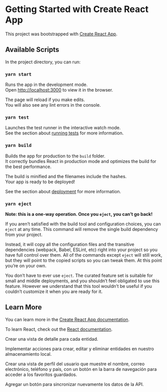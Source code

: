 # Getting Started with Create React App

This project was bootstrapped with [Create React App](https://github.com/facebook/create-react-app).

## Available Scripts

In the project directory, you can run:

### `yarn start`

Runs the app in the development mode.\
Open [http://localhost:3000](http://localhost:3000) to view it in the browser.

The page will reload if you make edits.\
You will also see any lint errors in the console.

### `yarn test`

Launches the test runner in the interactive watch mode.\
See the section about [running tests](https://facebook.github.io/create-react-app/docs/running-tests) for more information.

### `yarn build`

Builds the app for production to the `build` folder.\
It correctly bundles React in production mode and optimizes the build for the best performance.

The build is minified and the filenames include the hashes.\
Your app is ready to be deployed!

See the section about [deployment](https://facebook.github.io/create-react-app/docs/deployment) for more information.

### `yarn eject`

**Note: this is a one-way operation. Once you `eject`, you can’t go back!**

If you aren’t satisfied with the build tool and configuration choices, you can `eject` at any time. This command will remove the single build dependency from your project.

Instead, it will copy all the configuration files and the transitive dependencies (webpack, Babel, ESLint, etc) right into your project so you have full control over them. All of the commands except `eject` will still work, but they will point to the copied scripts so you can tweak them. At this point you’re on your own.

You don’t have to ever use `eject`. The curated feature set is suitable for small and middle deployments, and you shouldn’t feel obligated to use this feature. However we understand that this tool wouldn’t be useful if you couldn’t customize it when you are ready for it.

## Learn More

You can learn more in the [Create React App documentation](https://facebook.github.io/create-react-app/docs/getting-started).

To learn React, check out the [React documentation](https://reactjs.org/).




<!-- Consumir la API de la NASA. -->
<!-- Elegir una entidad para manipular (donde la NASA proporciona muchos datos). -->

<!-- Crear una vista de panel de control (dashboard) para mostrar la lista de entidades. -->

Crear una vista de detalle para cada entidad.
<!-- Implementar una vista de inicio de sesión y registro utilizando Firebase para autenticación y protección de rutas. -->
<!-- Guardar la información en el almacenamiento local (Local Storage). -->
Implementar acciones para crear, editar y eliminar entidades en nuestro almacenamiento local.
<!-- Implementar una acción para agregar entidades a favoritos en el almacenamiento local. -->
Crear una vista de perfil del usuario que muestre el nombre, correo electrónico, teléfono y país, con un botón en la barra de navegación para acceder a los favoritos guardados.
<!-- Utilizar GitHub para control de versiones. -->
<!-- Utilizar Styled Components para estilos, y opcionalmente, usar bibliotecas como Material-UI. -->
Agregar un botón para sincronizar nuevamente los datos de la API.
